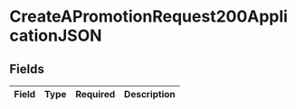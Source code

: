 # CreateAPromotionRequest200ApplicationJSON


## Fields

| Field       | Type        | Required    | Description |
| ----------- | ----------- | ----------- | ----------- |
